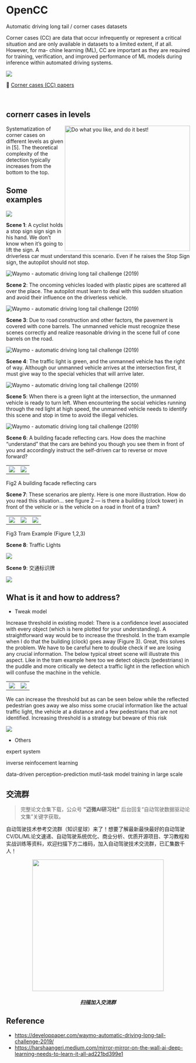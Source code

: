 # OpenCC

Automatic driving long tail / corner cases datasets

Corner cases (CC) are data that occur infrequently or represent a critical situation and are only available in datasets to a limited extent, if at all. However, for ma- chine learning (ML), CC are important as they are required for training, verification, and improved performance of ML models during inference within automated driving systems.

<img src="https://avs.auto/images/ui-controls.png">

:book: <a href="./paper/"> Corner cases (CC) papers </a>

<br>

## cornerr cases in levels

<img align="right" src="./images/corner_cases_in_levels.png" width="343" title="Do what you like, and do it best!">

Systematization of corner cases on different levels as given in [5]. The theoretical complexity of the detection typically increases from the bottom to the top.

## Some examples

<img src="./images/some-examples-in-levels.png">

**Scene 1**: A cyclist holds a stop sign sign sign in his hand. We don’t know when it’s going to lift the sign. A driverless car must understand this scenario. Even if he raises the Stop Sign sign, the autopilot should not stop.

![Waymo - automatic driving long tail challenge (2019)](./images/scene-1.jpg)

**Scene 2**: The oncoming vehicles loaded with plastic pipes are scattered all over the place. The autopilot must learn to deal with this sudden situation and avoid their influence on the driverless vehicle.

![Waymo - automatic driving long tail challenge (2019)](./images/scene-2.jpg)

**Scene 3**: Due to road construction and other factors, the pavement is covered with cone barrels. The unmanned vehicle must recognize these scenes correctly and realize reasonable driving in the scene full of cone barrels on the road.

![Waymo - automatic driving long tail challenge (2019)](./images/scene-3.gif)

**Scene 4**: The traffic light is green, and the unmanned vehicle has the right of way. Although our unmanned vehicle arrives at the intersection first, it must give way to the special vehicles that will arrive later.

![Waymo - automatic driving long tail challenge (2019)](./images/scene-4.gif)

**Scene 5**: When there is a green light at the intersection, the unmanned vehicle is ready to turn left. When encountering the social vehicles running through the red light at high speed, the unmanned vehicle needs to identify this scene and stop in time to avoid the illegal vehicles.

![Waymo - automatic driving long tail challenge (2019)](./images/scene-5.gif)

**Scene 6**: A building facade reflecting cars. How does the machine “understand” that the cars are behind you though you see them in front of you and accordingly instruct the self-driven car to reverse or move forward?

<table class="table table-striped table-bordered table-vcenter">
	<tr>
	  <td>
	  	<img src="./images/facade-reflecting-cars-1.jpg">
	  </td>
	  <td>
	  	<img src="./images/facade-reflecting-cars-2.jpg">
	  </td>
	</tr>
</table>

Fig2 A building facade reflecting cars


**Scene 7**: These scenarios are plenty. Here is one more illustration. How do you read this situation… see figure 2 — is there a building (clock tower) in front of the vehicle or is the vehicle on a road in front of a tram?

<table class="table table-striped table-bordered table-vcenter">
	<tr>
	  <td>
	  	<img src="./images/tram-example-1.jpg">
	  </td>
	  <td>
	  	<img src="./images/tram-example-2.jpg">
	  </td>
	  <td>
	  	<img src="./images/tram-example-3.jpg">
	  </td>
	</tr>
</table>

Fig3 Tram Example (Figure 1,2,3)

**Scene 8**: Traffic Lights

<img src="./images/IMG_5256.JPG">

**Scene 9**: 交通标识牌

<img src="./images/IMG_5255.JPG">

<!--   template jpg --
<table class="table table-striped table-bordered table-vcenter">
	<tr>
	  <td>
	  	<img src="./images/car-in-car-1.jpg">
	  </td>
	  <td>
	  	<img src="./images/car-in-car-2.jpg">
	  </td>
	</tr>
</table>
-->

## What is it and how to address? 

- Tweak model

Increase threshold in existing model: There is a confidence level associated with every object (which is here plotted for your understanding). A straightforward way would be to increase the threshold. In the tram example when I do that the building (clock) goes away (Figure 3). Great, this solves the problem. We have to be careful here to double check if we are losing any crucial information. The below typical street scene will illustrate this aspect. Like in the tram example here too we detect objects (pedestrians) in the puddle and more critically we detect a traffic light in the reflection which will confuse the machine in the vehicle.

<table class="table table-striped table-bordered table-vcenter">
	<tr>
	  <td>
	  	<img src="./images/threshold-1.jpg">
	  </td>
	  <td>
	  	<img src="./images/threshold-2.jpg">
	  </td>
	</tr>
</table>

We can increase the threshold but as can be seen below while the reflected pedestrian goes away we also miss some crucial information like the actual traffic light, the vehicle at a distance and a few pedestrians that are not identified. Increasing threshold is a strategy but beware of this risk

<img src="./images/threshold-3.jpg">

- Others

expert system 

inverse reinfocement learning

data-driven perception-prediction mutil-task model training in large scale

## 交流群

> 完整论文合集下载，公众号 **"迈微AI研习社"** 后台回复“自动驾驶数据驱动论文集”关键字获取。

自动驾驶技术参考交流群（知识星球）来了！想要了解最新最快最好的自动驾驶CV/DL/ML论文速递、自动驾驶系统优化、商业分析、优质开源项目、学习教程和实战训练等资料，欢迎扫描下方二维码，加入自动驾驶技术交流群，已汇集数千人！

<div align="center">
<img src="./images/48848415251258T2.JPG" width="360">

<h5>扫描加入交流群</h5>
</div>

## Reference

- https://developpaper.com/waymo-automatic-driving-long-tail-challenge-2019/
- https://harshaangeri.medium.com/mirror-mirror-on-the-wall-ai-deep-learning-needs-to-learn-it-all-ad221bd399e1

